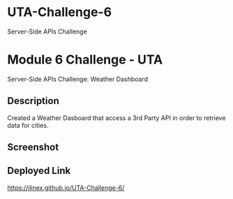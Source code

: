 # UTA-Challenge-6
Server-Side APIs Challenge

# Module 6 Challenge - UTA
Server-Side APIs Challenge: Weather Dashboard

## Description
Created a Weather Dasboard that access a 3rd Party API in order to retrieve data for cities.

## Screenshot


## Deployed Link

https://jlinex.github.io/UTA-Challenge-6/
